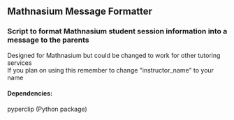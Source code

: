 ## Mathnasium Message Formatter
### Script to format Mathnasium student session information into a message to the parents
Designed for Mathnasium but could be changed to work for other tutoring services <br/>
If you plan on using this remember to change "instructor_name" to your name

#### Dependencies:
pyperclip (Python package)